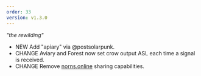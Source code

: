 ```yaml
---
order: 33
version: v1.3.0
---
```

_"the rewilding"_
- <span class="badge badge-pill badge-success">NEW</span> Add "apiary" via @postsolarpunk.
- <span class="badge badge-pill badge-danger">CHANGE</span> Aviary and Forest now set crow output ASL each time a signal is received.
- <span class="badge badge-pill badge-danger">CHANGE</span> Remove [norns.online](https://norns.online) sharing capabilities.